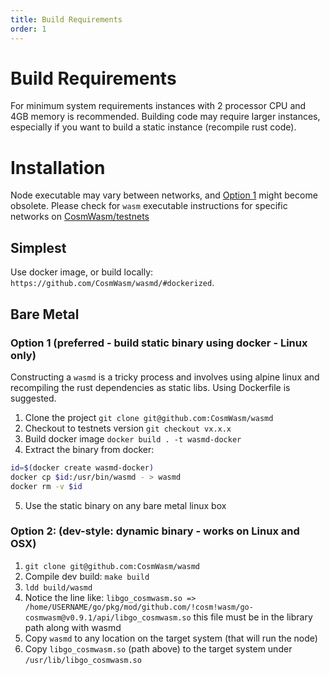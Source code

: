 ```yaml
---
title: Build Requirements
order: 1
---
```


# Build Requirements

For minimum system requirements instances with 2 processor CPU and 4GB memory is recommended.
Building code may require larger instances, especially if you want to build a static instance (recompile rust code).

# Installation

Node executable may vary between networks, and [Option 1](#option-1-preferred---build-static-binary-using-docker---linux-only) 
might become obsolete. Please check for `wasm` executable instructions for specific networks on [CosmWasm/testnets](https://github.com/CosmWasm/testnets) 

## Simplest

Use docker image, or build locally: `https://github.com/CosmWasm/wasmd/#dockerized`.

## Bare Metal

### Option 1 (preferred - build static binary using docker - Linux only)

Constructing a `wasmd` is a tricky process and involves using alpine linux and recompiling the rust dependencies as static libs. Using Dockerfile is suggested.

1. Clone the project `git clone git@github.com:CosmWasm/wasmd`
2. Checkout to testnets version `git checkout vx.x.x`
3. Build docker image `docker build . -t wasmd-docker`
4. Extract the binary from docker:

```sh
id=$(docker create wasmd-docker)
docker cp $id:/usr/bin/wasmd - > wasmd
docker rm -v $id
```

5. Use the static binary on any bare metal linux box

### Option 2: (dev-style: dynamic binary - works on Linux and OSX)

1. `git clone git@github.com:CosmWasm/wasmd`
2. Compile dev build: `make build`
3. `ldd build/wasmd`
4. Notice the line like: `libgo_cosmwasm.so => /home/USERNAME/go/pkg/mod/github.com/!cosm!wasm/go-cosmwasm@v0.9.1/api/libgo_cosmwasm.so`
this file must be in the library path along with wasmd
5. Copy `wasmd` to any location on the target system (that will run the node)
6. Copy `libgo_cosmwasm.so` (path above) to the target system under `/usr/lib/libgo_cosmwasm.so`
